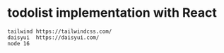 # todolist implementation with React

    tailwind https://tailwindcss.com/
    daisyui  https://daisyui.com/
    node 16
